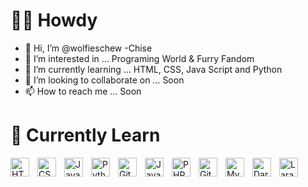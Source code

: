 # 🏄‍♂️ Howdy
- 👋 Hi, I’m @wolfieschew -Chise
- 👀 I’m interested in ... Programing World & Furry Fandom
- 🌱 I’m currently learning ... HTML, CSS, Java Script and Python
- 💞️ I’m looking to collaborate on ... Soon
- 📫 How to reach me ... Soon

# 🚀 Currently Learn
<img align="left" alt="HTML" width="30px" style="padding-right:10px;" src="https://cdn.jsdelivr.net/gh/devicons/devicon/icons/html5/html5-plain.svg" />
<img align="left" alt="CSS" width="30px" style="padding-right:10px;" src="https://cdn.jsdelivr.net/gh/devicons/devicon/icons/css3/css3-plain.svg" />
<img align="left" alt="JavaScript" width="30px" style="padding-right:10px;" src="https://cdn.jsdelivr.net/gh/devicons/devicon/icons/javascript/javascript-plain.svg" />
<img align="left" alt="Python" width="30px" style="padding-right:10px;" src="https://cdn.jsdelivr.net/gh/devicons/devicon/icons/python/python-plain.svg" />
<img align="left" alt="GitHub" width="30px" style="padding-right:10px;" src="https://cdn.jsdelivr.net/gh/devicons/devicon/icons/github/github-original.svg" />
<img align="left" alt="Java" width="30px" style="padding-right:10px;" src="https://cdn.jsdelivr.net/gh/devicons/devicon/icons/java/java-plain.svg" />
<img align="left" alt="PHP" width="30px" style="padding-right:10px;" src="https://cdn.jsdelivr.net/gh/devicons/devicon/icons/php/php-plain.svg" />
<img align="left" alt="Git" width="30px" style="padding-right:10px;" src="https://cdn.jsdelivr.net/gh/devicons/devicon/icons/git/git-original.svg" />
<img align="left" alt="MySQL" width="30px" style="padding-right:10px;" src="https://cdn.simpleicons.org/mysql/4479A1" />
<img align="left" alt="Dart" width="30px" style="padding-right:10px;" src="https://cdn.simpleicons.org/dart/0175C2" />
<img align="left" alt="Laravel" width="30px" style="padding-right:10px;" src="https://cdn.simpleicons.org/laravel/d20e1f" />














<!---
wolfieschew/wolfieschew is a ✨ special ✨ repository because its `README.md` (this file) appears on your GitHub profile.
You can click the Preview link to take a look at your changes.
--->
